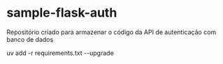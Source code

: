 # sample-flask-auth

Repositório criado para armazenar o código da API de autenticação com banco de dados

uv add -r requirements.txt --upgrade